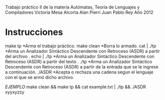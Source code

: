 Trabajo práctico II de la materia Autómatas, Teoría de Lenguajes y Compiladores
Victoria Mesa Alcorta
Alan Pierri
Juan Pablo Rey
Año 2012

Instrucciones
=============

make tp
	*Arma el trabajo práctico.
make clean
	*Borra lo armado.
cat <archivo> | ./tp
	*Arma un Analizador Sintáctico Descendente con Retroceso (ASDR) a partir del archivo <archivo>.
echo <string> | ./tp
	*Arma un Analizador Sintáctico Descendente con Retroceso (ASDR) a partir del texto <string>.
./tp
	*Arma un Analizador Sintáctico Descendente con Retroceso (ASDR) a partir de la entrada que se le ingrese a continuación.
./ASDR <cadena>
	*Acepta o rechaza una cadena segun el lenguaje con el que se armó dicho archivo.

*EJEMPLO*
	make clean && make tp && cat example.txt | ./tp && ./ASDR xyyxyzzy
